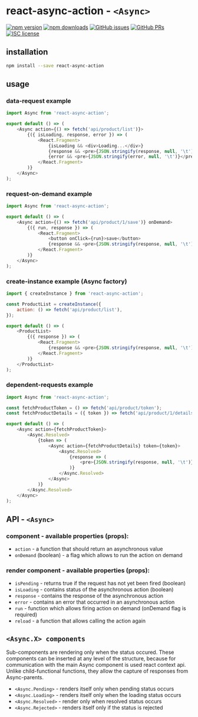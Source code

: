 # react-async-action - `<Async>`

[![npm version](https://img.shields.io/npm/v/react-async-action.svg)](https://www.npmjs.com/package/react-async-action)
[![npm downloads](https://img.shields.io/npm/dm/react-async-action.svg)](https://www.npmjs.com/package/react-async-action)
[![GitHub issues](https://img.shields.io/github/issues/rootsher/react-async-action.svg)](https://github.com/ghengeveld/react-async/issues)
[![GitHub PRs](https://img.shields.io/github/issues-pr/rootsher/react-async-action.svg)](https://github.com/ghengeveld/react-async/pulls)
[![ISC license](https://img.shields.io/npm/l/react-async.svg)](https://opensource.org/licenses/ISC)

## installation

```bash
npm install --save react-async-action
```

## usage

### data-request example

```js
import Async from 'react-async-action';

export default () => (
    <Async action={() => fetch('api/product/list')}>
        {({ isLoading, response, error }) => (
            <React.Fragment>
                {isLoading && <div>Loading...</div>}
                {response && <pre>{JSON.stringify(response, null, '\t')}</pre>}
                {error && <pre>{JSON.stringify(error, null, '\t')}</pre>}
            </React.Fragment>
        )}
    </Async>
);
```

### request-on-demand example

```js
import Async from 'react-async-action';

export default () => (
    <Async action={() => fetch('api/product/1/save')} onDemand>
        {({ run, response }) => (
            <React.Fragment>
                <button onClick={run}>save</button>
                {response && <pre>{JSON.stringify(response, null, '\t')}</pre>}
            </React.Fragment>
        )}
    </Async>
);
```

### create-instance example (Async factory)

```js
import { createInstance } from 'react-async-action';

const ProductList = createInstance({
    action: () => fetch('api/product/list'),
});

export default () => (
    <ProductList>
        {({ response }) => (
            <React.Fragment>
                {response && <pre>{JSON.stringify(response, null, '\t')}</pre>}
            </React.Fragment>
        )}
    </ProductList>
);

```

### dependent-requests example

```js
import Async from 'react-async-action';

const fetchProductToken = () => fetch('api/product/token');
const fetchProductDetails = ({ token }) => fetch('api/product/1/details', { token });

export default () => (
    <Async action={fetchProductToken}>
        <Async.Resolved>
            {token => (
                <Async action={fetchProductDetails} token={token}>
                    <Async.Resolved>
                        {response => (
                            <pre>{JSON.stringify(response, null, '\t')}</pre>
                        )}
                    </Async.Resolved>
                </Async>
            )}
        </Async.Resolved>
    </Async>
);
```

## API - `<Async>`

### component - available properties (props):

* `action` - a function that should return an asynchronous value
* `onDemand` (boolean) - a flag which allows to run the action on demand

### render component - available properties (props):

* `isPending` - returns true if the request has not yet been fired (boolean)
* `isLoading` - contains status of the asynchronous action (boolean)
* `response` - contains the response of the asynchronous action
* `error` - contains an error that occurred in an asynchronous action
* `run` - function which allows firing action on demand (onDemand flag is required)
* `reload` - a function that allows calling the action again

## `<Async.X> components`

Sub-components are rendering only when the status occured.
These components can be inserted at any level of the structure,
because for communication with the main Async component is used react context api.
Unlike child-functional functions, they allow the capture of responses from Async-parents.

* `<Async.Pending>` - renders itself only when pending status occurs
* `<Async.Loading>` - renders itself only when the loading status occurs
* `<Async.Resolved>` - render only when resolved status occurs
* `<Async.Rejected>` - renders itself only if the status is rejected
